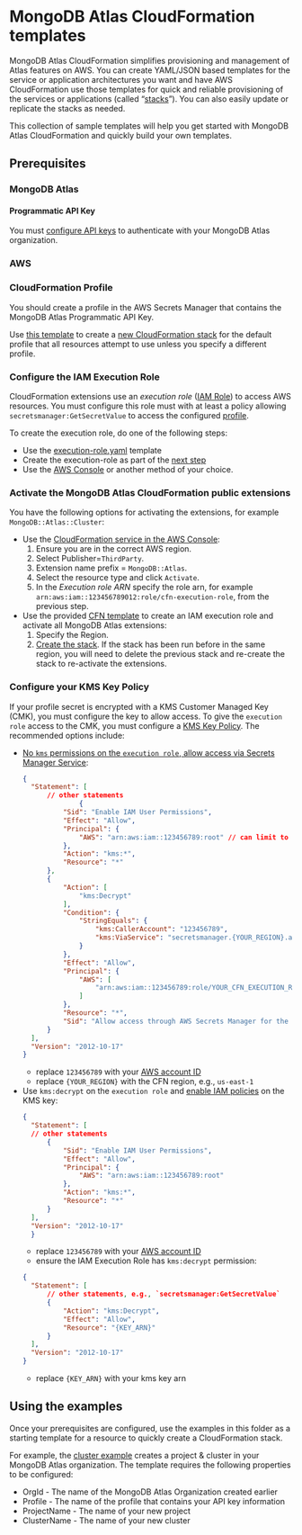 # MongoDB Atlas CloudFormation templates
MongoDB Atlas CloudFormation simplifies provisioning and management of Atlas features on AWS. You can create YAML/JSON based templates for the service or application architectures you want and have AWS CloudFormation use those templates for quick and reliable provisioning of the services or applications (called “[stacks](https://docs.aws.amazon.com/AWSCloudFormation/latest/UserGuide/stacks.html)”). You can also easily update or replicate the stacks as needed.

This collection of sample templates will help you get started with MongoDB Atlas CloudFormation and quickly build your own templates.

## Prerequisites
### MongoDB Atlas
#### Programmatic API Key
You must [configure API keys](https://www.mongodb.com/docs/atlas/configure-api-access/#std-label-atlas-admin-api-access) to authenticate with your MongoDB Atlas organization.

### AWS

### CloudFormation Profile
You should create a profile in the AWS Secrets Manager that contains the MongoDB Atlas Programmatic API Key.

Use [this template](profile-secret.yaml) to create a [new CloudFormation stack](https://console.aws.amazon.com/cloudformation/home#/stacks/create) for the default profile that all resources attempt to use unless you specify a different profile.

### Configure the IAM Execution Role
CloudFormation extensions use an *execution role* ([IAM Role](https://docs.aws.amazon.com/IAM/latest/UserGuide/id_roles.html)) to access AWS resources.
You must configure this role must with at least a policy allowing `secretsmanager:GetSecretValue` to access the configured [profile](../README.md#2-configure-your-profile).

To create the execution role, do one of the following steps:
- Use the [execution-role.yaml](execution-role.yaml) template
- Create the execution-role as part of the [next step](#activate-the-mongodb-atlas-cloudformation-public-extensions)
- Use the [AWS Console](https://us-east-1.console.aws.amazon.com/iam/home?region=us-east-1#/roles) or another method of your choice.

### Activate the MongoDB Atlas CloudFormation public extensions
You have the following options for activating the extensions, for example `MongoDB::Atlas::Cluster`:

- Use the [CloudFormation service in the AWS Console](https://us-east-1.console.aws.amazon.com/cloudformation/home?region=us-east-1#/registry/public-extensions?visibility=PUBLIC&type=RESOURCE&category=THIRD_PARTY):
   1. Ensure you are in the correct AWS region.
   2. Select Publisher=`ThirdParty`.
   3. Extension name prefix = `MongoDB::Atlas`.
   4. Select the resource type and click `Activate`.
   5. In the *Execution role ARN* specify the role arn, for example `arn:aws:iam::123456789012:role/cfn-execution-role`, from the previous step.
- Use the provided [CFN template](activate-mongodb-atlas-resources.template.yaml) to create an IAM execution role and activate all MongoDB Atlas extensions:
   1. Specify the Region.
   2. [Create the stack](https://us-east-1.console.aws.amazon.com/cloudformation/home?region=us-east-1#/stacks?filteringText=&filteringStatus=active&viewNested=true). If the stack has been run before in the same region, you will need to delete the previous stack and re-create the stack to re-activate the extensions.

### Configure your KMS Key Policy
If your profile secret is encrypted with a KMS Customer Managed Key (CMK), you must configure the key to allow access.
To give the `execution role` access to the CMK, you must configure a [KMS Key Policy](https://docs.aws.amazon.com/kms/latest/developerguide/key-policies.html).
The recommended options include:
- [No `kms` permissions on the `execution role`, allow access via Secrets Manager Service](https://docs.aws.amazon.com/secretsmanager/latest/userguide/security-encryption.html#security-encryption-policies):
  ```json
  {
    "Statement": [
        // other statements
                {
            "Sid": "Enable IAM User Permissions",
            "Effect": "Allow",
            "Principal": {
                "AWS": "arn:aws:iam::123456789:root" // can limit to a specific user/group/role for more restrictive access
            },
            "Action": "kms:*",
            "Resource": "*"
        },
        {
            "Action": [
                "kms:Decrypt"
            ],
            "Condition": {
                "StringEquals": {
                    "kms:CallerAccount": "123456789",
                    "kms:ViaService": "secretsmanager.{YOUR_REGION}.amazonaws.com"
                }
            },
            "Effect": "Allow",
            "Principal": {
                "AWS": [
                    "arn:aws:iam::123456789:role/YOUR_CFN_EXECUTION_ROLE" // or "*" to allow all of your IAM user/roles
                ]
            },
            "Resource": "*",
            "Sid": "Allow access through AWS Secrets Manager for the CFN Execution Role"
        }
    ],
    "Version": "2012-10-17"
  }
  ```
  - replace `123456789` with your [AWS account ID](https://docs.aws.amazon.com/IAM/latest/UserGuide/console_account-alias.html)
  - replace `{YOUR_REGION}` with the CFN region, e.g., `us-east-1`
- Use `kms:decrypt` on the `execution role` and [enable IAM policies](https://docs.aws.amazon.com/kms/latest/developerguide/key-policy-default.html#key-policy-default-allow-root-enable-iam) on the KMS key:
  ```json
  {
    "Statement": [
    // other statements
        {
            "Sid": "Enable IAM User Permissions",
            "Effect": "Allow",
            "Principal": {
                "AWS": "arn:aws:iam::123456789:root"
            },
            "Action": "kms:*",
            "Resource": "*"
        }
    ],
    "Version": "2012-10-17"
    }
  ```
  - replace `123456789` with your [AWS account ID](https://docs.aws.amazon.com/IAM/latest/UserGuide/console_account-alias.html)
  - ensure the IAM Execution Role has `kms:decrypt` permission:
  ```json
  {
    "Statement": [
        // other statements, e.g., `secretsmanager:GetSecretValue`
        {
            "Action": "kms:Decrypt",
            "Effect": "Allow",
            "Resource": "{KEY_ARN}"
        }
    ],
    "Version": "2012-10-17"
  }
  ```
  - replace `{KEY_ARN}` with your kms key arn

## Using the examples
Once your prerequisites are configured, use the examples in this folder as a starting template for a resource to quickly create a CloudFormation stack. 

For example, the [cluster example](cluster/project-cluster.json) creates a project & cluster in your MongoDB Atlas organization. The template requires the following properties to be configured:
- OrgId - The name of the MongoDB Atlas Organization created earlier
- Profile - The name of the profile that contains your API key information
- ProjectName - The name of your new project
- ClusterName - The name of your new cluster
